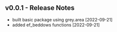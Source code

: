 ## v0.0.1 - Release Notes

* built basic package using grey.area [2022-09-21]
* added ef_beddows functions [2022-09-21]


